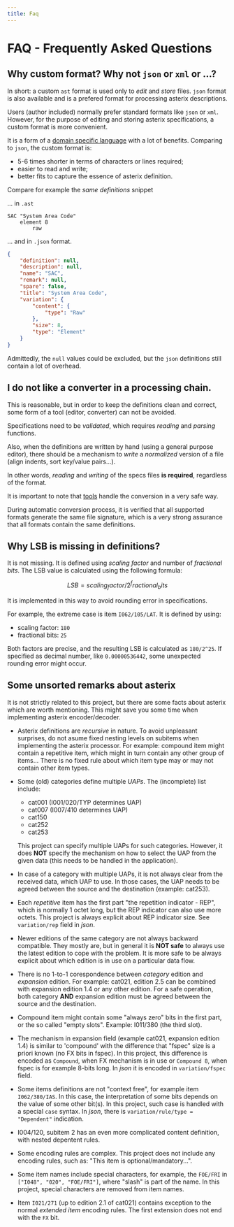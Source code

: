 ```yaml
---
title: Faq
---
```


# FAQ - Frequently Asked Questions

## Why custom format? Why not `json` or `xml` or ...?

In short: a custom `ast` format is used only to *edit* and *store* files.
`json` format is also available and is a prefered format for processing
asterix descriptions.

Users (author included) normally prefer standard formats like `json` or `xml`.
However, for the purpose of editing and storing asterix specifications,
a custom format is more convenient.

It is a form of a [domain specific language](https://en.wikipedia.org/wiki/Domain-specific_language)
with a lot of benefits. Comparing to `json`, the custom format is:

- 5-6 times shorter in terms of characters or lines required;
- easier to read and write;
- better fits to capture the essence of asterix definition.

Compare for example the *same definitions* snippet

... in `.ast`

```
SAC "System Area Code"
    element 8
        raw
```

... and in `.json` format.

```json
{
    "definition": null,
    "description": null,
    "name": "SAC",
    "remark": null,
    "spare": false,
    "title": "System Area Code",
    "variation": {
        "content": {
            "type": "Raw"
        },
        "size": 8,
        "type": "Element"
    }
}
```
Admittedly, the `null` values could be excluded, but the `json` definitions
still contain a lot of overhead.

## I do not like a converter in a processing chain.

This is reasonable, but in order to keep the definitions
clean and correct, some form of a tool (editor, converter)
can not be avoided.

Specifications need to be *validated*, which requires
*reading* and *parsing* functions.

Also, when the definitions are written by hand (using a general
purpose editor), there should be a mechanism to *write* a *normalized*
version of a file (align indents, sort key/value pairs...).

In other words, *reading* and *writing* of the specs files **is required**,
regardless of the format.

It is important to note that [tools](/tools.html) handle
the conversion in a very safe way.

During automatic conversion process, it is verified that all supported formats
generate the same file signature, which is a very strong assurance that all formats
contain the same definitions.

## Why LSB is missing in definitions?

It is not missing. It is defined using *scaling factor* and number of *fractional bits*.
The LSB value is calculated using the following formula:

```math
LSB = scaling_factor / 2^fractional_bits
```

It is implemented in this way to avoid rounding error in specifications.

For example, the extreme case is item `I062/105/LAT`.
It is defined by using:

- scaling factor: `180`
- fractional bits: `25`

Both factors are precise, and the resulting LSB is calculated as `180/2^25`.
If specified as decimal number, like `0.00000536442`,
some unexpected rounding error might occur.

## Some unsorted remarks about asterix

It is not strictly related to this project, but there are some
facts about asterix which are worth mentioning. This might save
you some time when implementing asterix encoder/decoder.

* Asterix definitions are *recursive* in nature. To avoid unpleasant
  surprises, do not asume fixed nesting levels on subitems when
  implementing the asterix processor. For example: compound item might contain
  a repetitive item, which might in turn contain any other group of
  items... There is no fixed rule about which item type may or may not contain
  other item types.

* Some (old) categories define multiple *UAPs*. The (incomplete)
  list include:
    - cat001 (I001/020/TYP determines UAP)
    - cat007 (I007/410 determines UAP)
    - cat150
    - cat252
    - cat253

  This project can specify multiple UAPs for such categories. However,
  it does **NOT** specify the mechanism on how to select
  the UAP from the given data (this needs to be handled in the application).

* In case of a category with multiple UAPs, it is not always clear from
  the received data, which UAP to use. In those cases, the UAP needs
  to be agreed between the source and the destination (example: cat253).

* Each *repetitive* item has the first part "the repetition indicator - REP",
  which is normally 1 octet long, but the REP indicator can also use more
  octets. This project is always explicit about REP indicator size.
  See `variation/rep` field in *json*.

* Newer editions of the same category are not always backward compatible.
  They mostly are, but in general it is **NOT safe** to always use the
  latest edition to cope with the problem. It is more safe to be
  always explicit about which edition is in use on a particular data flow.

* There is no 1-to-1 corespondence between *category* edition and
  *expansion* edition. For example: cat021, edition 2.5 can be combined with
  expansion edition 1.4 or any other edition. For a safe operation,
  both category **AND** expansion edition must be agreed between the source
  and the destination.

* Compound item might contain some "always zero" bits in the first part,
  or the so called "empty slots". Example: I011/380 (the third slot).

* The mechanism in expansion field (example cat021, expansion edition 1.4)
  is similar to 'compound' with the difference that "fspec" size is
  a priori known (no FX bits in fspec).
  In this project, this difference is encoded as `Compound`, when
  FX mechanism is in use or `Compound 8`, when fspec is for example
  8-bits long. In *json* it is encoded in `variation/fspec` field.

* Some items definitions are not "context free", for example
  item `I062/380/IAS`. In this case, the interpretation of some bits depends
  on the value of some other bit(s). In this project, such case is
  handled with a special `case` syntax.
  In *json*, there is `variation/rule/type = "Dependent"` indication.

* I004/120, subitem 2 has an even more complicated content definition,
  with nested depentent rules.

* Some encoding rules are complex. This project does not include any
  encoding rules, such as: "This item is optional/mandatory...".

* Some item names include special characters, for example, the `FOE/FRI`
  in `["I048", "020", "FOE/FRI"]`, where "slash" is part of the name. In
  this project, special characters are removed from item names.

* Item `I021/271` (up to edition 2.1 of cat021) contains exception
  to the normal *extended item* encoding rules. The first extension does
  not end with the `FX` bit.

